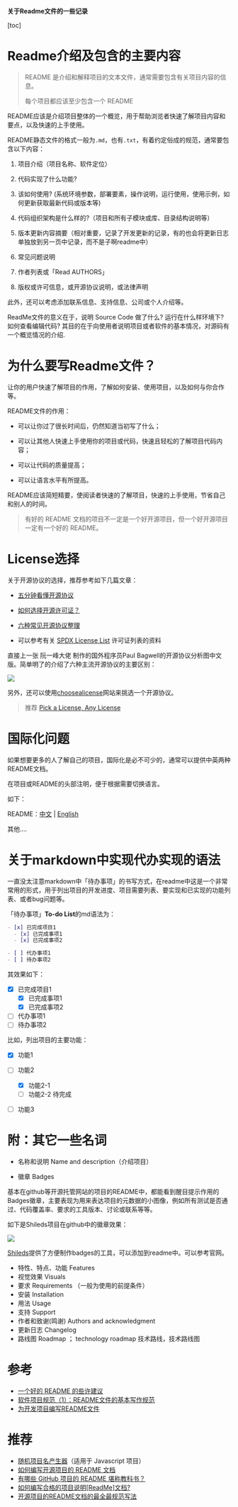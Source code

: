 **关于Readme文件的一些记录**

[toc]

# Readme介绍及包含的主要内容

> README 是介绍和解释项目的文本文件，通常需要包含有关项目内容的信息。
> 
> 每个项目都应该至少包含一个 README

README应该是介绍项目整体的一个概览，用于帮助浏览者快速了解项目内容和要点，以及快速的上手使用。

README静态文件的格式一般为`.md`，也有`.txt`，有着约定俗成的规范，通常要包含以下内容：

1. 项目介绍（项目名称、软件定位）

2. 代码实现了什么功能?

3. 该如何使用? (系统环境参数，部署要素，操作说明，运行使用，使用示例，如何更新获取最新代码或版本等)

4. 代码组织架构是什么样的?（项目和所有子模块或库、目录结构说明等）

5. 版本更新内容摘要（相对重要，记录了开发更新的记录，有的也会将更新日志单独放到另一页中记录，而不是子啊readme中）

6. 常见问题说明

7. 作者列表或「Read AUTHORS」

8. 版权或许可信息，或开源协议说明，或法律声明

此外，还可以考虑添加联系信息、支持信息、公司或个人介绍等。

ReadMe文件的意义在于，说明 Source Code 做了什么? 运行在什么样环境下? 如何查看编辑代码? 其目的在于向使用者说明项目或者软件的基本情况，对源码有一个概览情况的介绍. 

# 为什么要写Readme文件？

让你的用户快速了解项目的作用，了解如何安装、使用项目，以及如何与你合作等。

README文件的作用：

- 可以让你过了很长时间后，仍然知道当初写了什么；

- 可以让其他人快速上手使用你的项目或代码，快速且轻松的了解项目代码内容；
  
- 可以让代码的质量提高；

- 可以让语言水平有所提高。

README应该简短精要，使阅读者快速的了解项目，快速的上手使用，节省自己和别人的时间。

> 有好的 README 文档的项目不一定是一个好开源项目，但一个好开源项目一定有一个好的 README。

# License选择

关于开源协议的选择，推荐参考如下几篇文章：

- [五分钟看懂开源协议](https://zhuanlan.zhihu.com/p/80075905)

- [如何选择开源许可证？](https://www.ruanyifeng.com/blog/2011/05/how_to_choose_free_software_licenses.html)

- [六种常见开源协议整理](https://blog.csdn.net/qq_28877125/article/details/116887370)
  
- 可以参考有关 [SPDX License List](https://spdx.org/licenses/) 许可证列表的资料

直接上一张 阮一峰大佬 制作的国外程序员Paul Bagwell的开源协议分析图中文版。简单明了的介绍了六种主流开源协议的主要区别：

![](img/free_software_licenses.png)  

另外，还可以使用[choosealicense](https://choosealicense.com/)网站来挑选一个开源协议。

> 推荐 [Pick a License, Any License](https://blog.codinghorror.com/pick-a-license-any-license/)

# 国际化问题

如果想要更多的人了解自己的项目，国际化是必不可少的，通常可以提供中英两种README文档。

在项目或README的头部注明，便于根据需要切换语言。

如下：

README：[中文](#) | [English](#)

其他....

# 关于markdown中实现代办实现的语法

一直没太注意markdown中「待办事项」的书写方式，在readme中这是一个非常常用的形式，用于列出项目的开发进度、项目需要列表、要实现和已实现的功能列表、或者bug问题等。

「待办事项」**To-do List**的md语法为：

```markdown
- [x] 已完成项目1
  - [x] 已完成事项1
  - [x] 已完成事项2

- [ ] 代办事项1
- [ ] 待办事项2
```

其效果如下：

- [x] 已完成项目1
  - [x] 已完成事项1
  - [x] 已完成事项2

- [ ] 代办事项1
- [ ] 待办事项2

比如，列出项目的主要功能：

- [x] 功能1

- [ ] 功能2
  - [x] 功能2-1
  - [ ] 功能2-2 待完成

- [ ] 功能3

# 附：其它一些名词

- 名称和说明 Name and description（介绍项目）

- 徽章 Badges 

基本在github等开源托管网站的项目的README中，都能看到醒目提示作用的Badges徽章，主要表现为用来表达项目的元数据的小图像，例如所有测试是否通过、代码覆盖率、要求的工具版本、讨论或联系等等。

如下是Shileds项目在github中的徽章效果：

![](img/20221025165928.png)  

[Shileds](https://link.zhihu.com/?target=http%3A//shields.io/)提供了方便制作badges的工具，可以添加到readme中。可以参考官网。

- 特性、特点、功能 Features
- 视觉效果 Visuals
- 要求 Requirements （一般为使用的前提条件）
- 安装 Installation
- 用法 Usage
- 支持 Support
- 作者和致谢(鸣谢) Authors and acknowledgment
- 更新日志 Changelog
- 路线图 Roadmap ； technology roadmap 技术路线，技术路线图 

# 参考

- [一个好的 README 的些许建议](https://zhuanlan.zhihu.com/p/29136209)
- [软件项目规范（1）：README文件的基本写作规范](https://blog.csdn.net/qq_25662827/article/details/124440992)
- [为开发项目编写README文件](https://www.cnblogs.com/wj-1314/p/8547763.html)

# 推荐 
 
- [随机项目名产生器](https://link.zhihu.com/?target=http%3A//mrsharpoblunto.github.io/foswig.js/)（适用于 Javascript 项目）
- [如何编写开源项目的 README 文档](https://zhuanlan.zhihu.com/p/23306218)
- [有哪些 GitHub 项目的 README 堪称教科书？](https://www.zhihu.com/question/299390628)
- [如何编写合格的项目说明[ReadMe]文档?](https://www.cnblogs.com/chenkai/archive/2012/06/20/2556047.html)
- [开源项目的README文档的最全最规范写法](https://www.jianshu.com/p/813b70d5b0de)
